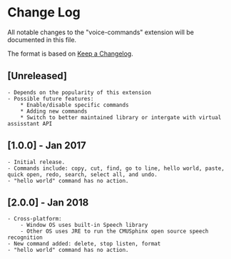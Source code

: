 # Change Log
All notable changes to the "voice-commands" extension will be documented in this file.

The format is based on [Keep a Changelog](http://keepachangelog.com/).

## [Unreleased]
    - Depends on the popularity of this extension
    - Possible future features: 
        * Enable/disable specific commands 
        * Adding new commands
        * Switch to better maintained library or intergate with virtual assisstant API

## [1.0.0] - Jan 2017
    - Initial release.
    - Commands include: copy, cut, find, go to line, hello world, paste, quick open, redo, search, select all, and undo.
    - "hello world" command has no action.

## [2.0.0] - Jan 2018
    - Cross-platform: 
        - Window OS uses built-in Speech library
        - Other OS uses JRE to run the CMUSphinx open source speech recognition
    - New command added: delete, stop listen, format
    - "hello world" command has no action.